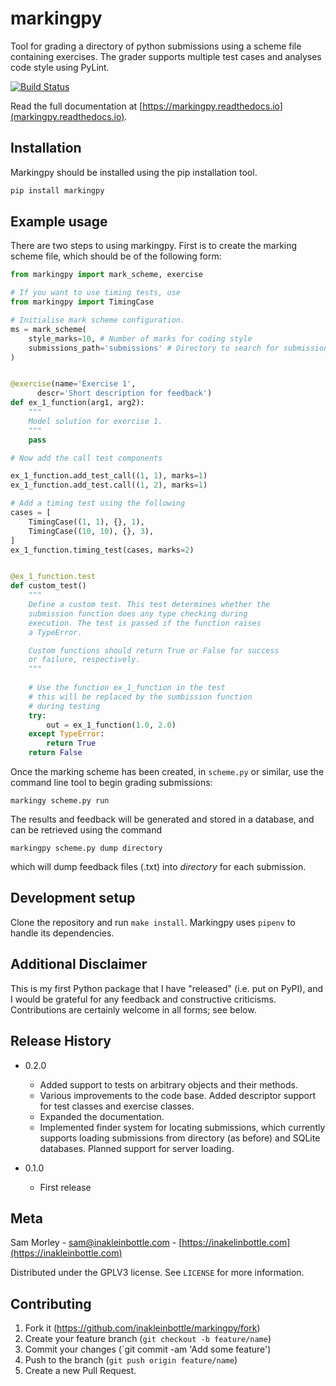 # markingpy
Tool for grading a directory of python submissions using a scheme file containing exercises. The grader supports multiple test cases and analyses code style using PyLint.

[![Build Status](https://travis-ci.com/inakleinbottle/markingpy.svg?branch=master)](https://travis-ci.com/inakleinbottle/markingpy) 

Read the full documentation at [https://markingpy.readthedocs.io](markingpy.readthedocs.io).

## Installation
Markingpy should be installed using the pip installation tool.

```sh
pip install markingpy
```

## Example usage
There are two steps to using markingpy. First is to create the marking scheme file, which should be of the following form:

```python
from markingpy import mark_scheme, exercise

# If you want to use timing tests, use 
from markingpy import TimingCase

# Initialise mark scheme configuration.
ms = mark_scheme(
	style_marks=10, # Number of marks for coding style
	submissions_path='submissions' # Directory to search for submissions
)


@exercise(name='Exercise 1',
	  descr='Short description for feedback')
def ex_1_function(arg1, arg2):
	"""
	Model solution for exercise 1.
	"""
	pass

# Now add the call test components

ex_1_function.add_test_call((1, 1), marks=1)
ex_1_function.add_test.call((1, 2), marks=1)

# Add a timing test using the following
cases = [
	TimingCase((1, 1), {}, 1),
	TimingCase((10, 10), {}, 3),
]
ex_1_function.timing_test(cases, marks=2)


@ex_1_function.test
def custom_test()
	"""
	Define a custom test. This test determines whether the
	submission function does any type checking during
	execution. The test is passed if the function raises
	a TypeError.

	Custom functions should return True or False for success
	or failure, respectively.
	"""
	
	# Use the function ex_1_function in the test
	# this will be replaced by the sumbission function
	# during testing
	try:
		out = ex_1_function(1.0, 2.0)
	except TypeError:
		return True
	return False
```

Once the marking scheme has been created, in `scheme.py` or similar, use the command line tool to begin grading submissions:
```
markingy scheme.py run
```
The results and feedback will be generated and stored in a database, and can be retrieved using the command
```
markingpy scheme.py dump directory
```
which will dump feedback files (.txt) into *directory* for each submission.

## Development setup
Clone the repository and run ``make install``. Markingpy uses ``pipenv`` to handle its dependencies.

## Additional Disclaimer
This is my first Python package that I have "released" (i.e. put on PyPI), and I would be grateful for any feedback and constructive criticisms. Contributions are certainly welcome in all forms; see below.

## Release History

 * 0.2.0
	* Added support to tests on arbitrary objects and their methods.
	* Various improvements to the code base. Added descriptor support
	  for test classes and exercise classes.
	* Expanded the documentation.
	* Implemented finder system for locating submissions, which currently
	  supports loading submissions from directory (as before) and SQLite 
	  databases. Planned support for server loading.

 * 0.1.0
	* First release

## Meta

Sam Morley - sam@inakleinbottle.com - [https://inakelinbottle.com](https://inakleinbottle.com)

Distributed under the GPLV3 license. See ``LICENSE`` for more information.

## Contributing

1. Fork it (<https://github.com/inakleinbottle/markingpy/fork>)
2. Create your feature branch (`git checkout -b feature/name`)
3. Commit your changes (`git commit -am 'Add some feature')
4. Push to the branch (`git push origin feature/name`)
5. Create a new Pull Request.

